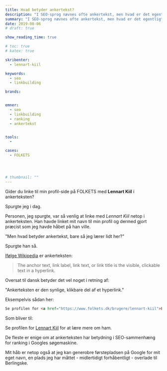 ```yaml
---
title: Hvad betyder ankertekst?
description: "I SEO-sprog nævnes ofte ankertekst, men hvad er det egentligt?"
summary: "I SEO-sprog nævnes ofte ankertekst, men hvad er det egentligt?"
date: 2019-08-06
# draft: true

show_reading_time: true

# toc: true
# katex: true

skribenter:
  - lennart-kiil

keywords:
  - seo
  - linkbuilding

brands:


emner:
  - seo
  - linkbuilding
  - ranking
  - ankertekst


tools:
  -

cases:
  - FOLKETS




# thumbnail: ""
---
```


Gider du linke til min profil-side på FOLKETS med **Lennart Kiil** i ankerteksten?

Spurgte jeg i dag.

Personen, jeg spurgte, var så venlig at linke med _Lennart Kiil_ netop i ankerteksten. Han havde linket mit navn til min profil og dermed gjort præcist som jeg havde håbet på han ville.

"Men hvad betyder ankertekst, bare så jeg lærer lidt her?"

Spurgte han så.

[Ifølge Wikipedia](https://en.wikipedia.org/wiki/Anchor_text) er ankerteksten:

> The anchor text, link label, link text, or link title is the visible, clickable text in a hyperlink.

Oversat til dansk betyder det vel noget i retning af:

"Ankerteksten er den synlige, klikbare del af et hyperlink."

Eksempelvis sådan her:

```html
Se profilen for <a href="https://www.folkets.dk/brugere/lennart-kiil">Lennart Kiil</a> for at lære mere om ham.
```

Som bliver til:

Se profilen for <a href="https://www.folkets.dk/brugere/lennart-kiil">Lennart Kiil</a> for at lære mere om ham.

De fleste er enige om at ankerteksten har betydning i SEO-sammenhæng for ranking i Googles søgemaskine.

Mit håb er netop også at jeg kan generobre førstepladsen på Google for mit eget navn, en plads jeg har måttet - midlertidigt forhåbentligt - overlade til Berlingske.
